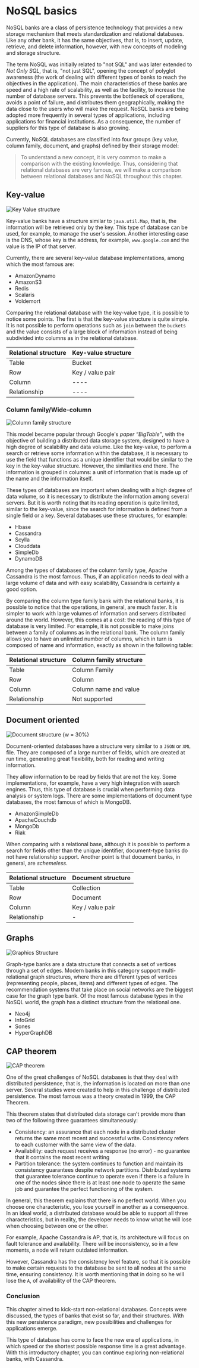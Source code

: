 # NoSQL basics

NoSQL banks are a class of persistence technology that provides a new storage mechanism that meets standardization and relational databases. Like any other bank, it has the same objectives, that is, to insert, update, retrieve, and delete information, however, with new concepts of modeling and storage structure.

The term NoSQL was initially related to "not SQL" and was later extended to *Not Only SQL*, that is, "not just SQL", opening the concept of polyglot awareness (the work of dealing with different types of banks to reach the objectives in the application). The main characteristics of these banks are speed and a high rate of scalability, as well as the facility, to increase the number of database servers. This prevents the bottleneck of operations, avoids a point of failure, and distributes them geographically, making the data close to the users who will make the request. NoSQL banks are being adopted more frequently in several types of applications, including applications for financial institutions. As a consequence, the number of suppliers for this type of database is also growing.


Currently, NoSQL databases are classified into four groups (key value, column family, document, and graphs) defined by their storage model:

> To understand a new concept, it is very common to make a comparison with the existing knowledge. Thus, considering that relational databases are very famous, we will make a comparison between relational databases and NoSQL throughout this chapter.


## Key-value



![Key Value structure](imagens/key-value.png)

Key-value banks have a structure similar to `java.util.Map`, that is, the information will be retrieved only by the key. This type of database can be used, for example, to manage the user's session. Another interesting case is the DNS, whose key is the address, for example, `www.google.com` and the value is the IP of that server.

Currently, there are several key-value database implementations, among which the most famous are:

* AmazonDynamo
* AmazonS3
* Redis
* Scalaris
* Voldemort

Comparing the relational database with the key-value type, it is possible to notice some points. The first is that the key-value structure is quite simple. It is not possible to perform operations such as `join` between the `buckets` and the value consists of a large block of information instead of being subdivided into columns as in the relational database.

| Relational structure | Key-value structure |
| -------------------- | ------------------- |
| Table                | Bucket              |
| Row                  | Key / value pair    |
| Column               | ----                |
| Relationship         | ----                |

### Column family/Wide-column



![Column family structure](imagens/column.png "Column family structure")




This model became popular through Google's *paper “BigTable”*, with the objective of building a distributed data storage system, designed to have a high degree of scalability and data volume. Like the key-value, to perform a search or retrieve some information within the database, it is necessary to use the field that functions as a unique identifier that would be similar to the key in the key-value structure. However, the similarities end there. The information is grouped in columns: a unit of information that is made up of the name and the information itself.

These types of databases are important when dealing with a high degree of data volume, so it is necessary to distribute the information among several servers. But it is worth noting that its reading operation is quite limited, similar to the key-value, since the search for information is defined from a single field or a key. Several databases use these structures, for example:

* Hbase
* Cassandra
* Scylla
* Clouddata
* SimpleDb
* DynamoDB

Among the types of databases of the column family type, Apache Cassandra is the most famous. Thus, if an application needs to deal with a large volume of data and with easy scalability, Cassandra is certainly a good option.


By comparing the column type family bank with the relational banks, it is possible to notice that the operations, in general, are much faster. It is simpler to work with large volumes of information and servers distributed around the world. However, this comes at a cost: the reading of this type of database is very limited. For example, it is not possible to make joins between a family of columns as in the relational bank. The column family allows you to have an unlimited number of columns, which in turn is composed of name and information, exactly as shown in the following table:

| Relational structure | Column family structure |
| -------------------- | ----------------------- |
| Table                | Column Family           |
| Row                  | Column                  |
| Column               | Column name and value   |
| Relationship         | Not supported           |




## Document oriented



![Document structure {w = 30%}](imagens/document.png "Document collection structure")

Document-oriented databases have a structure very similar to a `JSON` or `XML` file. They are composed of a large number of fields, which are created at run time, generating great flexibility, both for reading and writing information.

They allow information to be read by fields that are not the key. Some implementations, for example, have a very high integration with search engines. Thus, this type of database is crucial when performing data analysis or system logs. There are some implementations of document type databases, the most famous of which is MongoDB.

* AmazonSimpleDb
* ApacheCouchdb
* MongoDb
* Riak


When comparing with a relational base, although it is possible to perform a search for fields other than the unique identifier, document-type banks do not have relationship support. Another point is that document banks, in general, are *schemeless*.

| Relational structure | Document structure |
| -------------------- | ------------------ |
| Table                | Collection         |
| Row                  | Document           |
| Column               | Key / value pair   |
| Relationship         | -                  |



## Graphs



![Graphics Structure](imagens/graph.png "Graphics Structure")

Graph-type banks are a data structure that connects a set of vertices through a set of edges. Modern banks in this category support multi-relational graph structures, where there are different types of vertices (representing people, places, items) and different types of edges. The recommendation systems that take place on social networks are the biggest case for the graph type bank. Of the most famous database types in the NoSQL world, the graph has a distinct structure from the relational one.


* Neo4j
* InfoGrid
* Sones
* HyperGraphDB


## CAP theorem

![CAP theorem](imagens/cap.png "CAP theorem")

One of the great challenges of NoSQL databases is that they deal with distributed persistence, that is, the information is located on more than one server. Several studies were created to help in this challenge of distributed persistence. The most famous was a theory created in 1999, the CAP Theorem.

This theorem states that distributed data storage can’t provide more than two of the following three guarantees simultaneously:

* Consistency: an assurance that each node in a distributed cluster returns the same most recent and successful write. Consistency refers to each customer with the same view of the data.
* Availability: each request receives a response (no error) - no guarantee that it contains the most recent writing
* Partition tolerance: the system continues to function and maintain its consistency guarantees despite network partitions. Distributed systems that guarantee tolerance continue to operate even if there is a failure in one of the nodes since there is at least one node to operate the same job and guarantee the perfect functioning of the system.

In general, this theorem explains that there is no perfect world. When you choose one characteristic, you lose yourself in another as a consequence. In an ideal world, a distributed database would be able to support all three characteristics, but in reality, the developer needs to know what he will lose when choosing between one or the other.

For example, Apache Cassandra is AP, that is, its architecture will focus on fault tolerance and availability. There will be inconsistency, so in a few moments, a node will return outdated information.

However, Cassandra has the consistency level feature, so that it is possible to make certain requests to the database be sent to all nodes at the same time, ensuring consistency. It is worth mentioning that in doing so he will lose the `A`, of availability of the CAP theorem.

### Conclusion

This chapter aimed to kick-start non-relational databases. Concepts were discussed, the types of banks that exist so far, and their structures. With this new persistence paradigm, new possibilities and challenges for applications emerge.

This type of database has come to face the new era of applications, in which speed or the shortest possible response time is a great advantage. With this introductory chapter, you can continue exploring non-relational banks, with Cassandra.